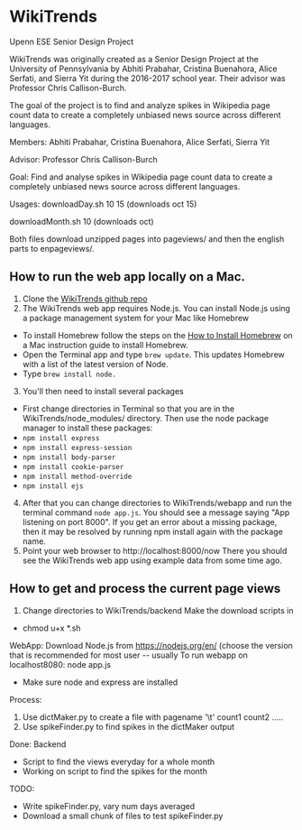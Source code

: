 # WikiTrends

Upenn ESE Senior Design Project

WikiTrends was originally created as a Senior Design Project at the University of Pennsylvania by Abhiti Prabahar, Cristina Buenahora, Alice Serfati, and Sierra Yit during the 2016-2017 school year.  Their advisor was Professor Chris Callison-Burch.

The goal of the project is to find and analyze spikes in Wikipedia page count data to create a completely unbiased news source across different languages.

Members: Abhiti Prabahar, Cristina Buenahora, Alice Serfati, Sierra Yit

Advisor: Professor Chris Callison-Burch

Goal: Find and analyse spikes in Wikipedia page count data to create a completely unbiased news source across different languages.

Usages:
downloadDay.sh 10 15 (downloads oct 15)

downloadMonth.sh 10 (downloads oct)

Both files download unzipped pages into pageviews/ and then the english parts to enpageviews/. 



##  How to run the web app locally on a Mac.

1. Clone the [WikiTrends github repo](https://github.com/cristinabuenahora/WikiTrends)
2. The WikiTrends web app requires Node.js.  You can install Node.js using a package management system for your Mac like Homebrew
* To install Homebrew follow the steps on the [How to Install Homebrew](https://treehouse.github.io/installation-guides/mac/homebrew) on a Mac instruction guide to install Homebrew.
* Open the Terminal app and type `brew update`. This updates Homebrew with a list of the latest version of Node.
* Type `brew install node.`
3. You'll then need to install several packages
* First change directories in Terminal so that you are in the WikiTrends/node_modules/ directory.  Then use the node package manager to install these packages:
* `npm install express`
* `npm install express-session`
* `npm install body-parser`
* `npm install cookie-parser`
* `npm install method-override`
* `npm install ejs`
4. After that you can change directories to WikiTrends/webapp and run the terminal command `node app.js`.  You should see a message saying "App listening on port 8000".  If you get an error about a missing package, then it may be resolved by running npm install again with the package name.
5. Point your web browser to http://localhost:8000/now  There you should see the WikiTrends web app using example data from some time ago.

##  How to get and process the current page views

1. Change directories to WikiTrends/backend Make the download scripts in
* chmod u+x *.sh

WebApp:
Download Node.js from https://nodejs.org/en/ (choose the version that is recommended for most user -- usually
To run webapp on localhost8080: node app.js
- Make sure node and express are installed

Process:
1. Use dictMaker.py to create a file with pagename '\t' count1 count2 ..... 
2. Use spikeFinder.py to find spikes in the dictMaker output

Done:
Backend
- Script to find the views everyday for a whole month
- Working on script to find the spikes for the month

TODO:
* Write spikeFinder.py, vary num days averaged
* Download a small chunk of files to test spikeFinder.py
